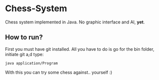 # Chess-System
Chess system implemented in Java. No graphic interface and AI, **yet**.

## How to run?

First you must have git installed. All you have to do is go for the bin folder, initiate git a,d type:
```
java application/Program
```
With this you can try some chess against.. yourself :)
  